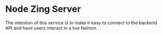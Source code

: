 # Node Zing Server

The intention of this service is to make it easy to connect to the backend API and have users interact in a live fashion.